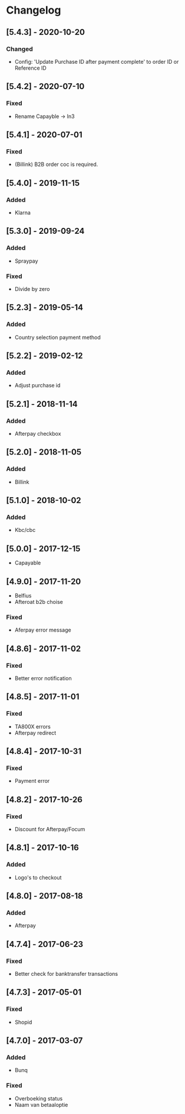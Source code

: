 # Changelog  

## [5.4.3] - 2020-10-20
### Changed  
- Config: 'Update Purchase ID after payment complete' to order ID or Reference ID   

## [5.4.2] - 2020-07-10
### Fixed  
- Rename Capayble -> In3  

## [5.4.1] - 2020-07-01
### Fixed  
- (Billink) B2B order coc is required.  

## [5.4.0] - 2019-11-15
### Added  
- Klarna  

## [5.3.0] - 2019-09-24
### Added  
- Spraypay  

### Fixed  
- Divide by zero  

## [5.2.3] - 2019-05-14
### Added  
- Country selection payment method  

## [5.2.2] - 2019-02-12
### Added  
- Adjust purchase id  

## [5.2.1] - 2018-11-14
### Added  
- Afterpay checkbox  

## [5.2.0] - 2018-11-05
### Added  
- Billink  

## [5.1.0] - 2018-10-02
### Added  
- Kbc/cbc  

## [5.0.0] - 2017-12-15
- Capayable  

## [4.9.0] - 2017-11-20
- Belfius  
- Afteroat b2b choise  

### Fixed  
- Aferpay error message  

## [4.8.6] - 2017-11-02
### Fixed  
- Better error notification  

## [4.8.5] - 2017-11-01
### Fixed  
- TA800X errors  
- Afterpay redirect  

## [4.8.4] - 2017-10-31
### Fixed  
- Payment error  

## [4.8.2] - 2017-10-26
### Fixed  
- Discount for Afterpay/Focum  

## [4.8.1] - 2017-10-16
### Added  
- Logo's to checkout  

## [4.8.0] - 2017-08-18
### Added  
- Afterpay  

## [4.7.4] - 2017-06-23
### Fixed  
- Better check for banktransfer transactions  

## [4.7.3] - 2017-05-01
### Fixed  
- Shopid  

## [4.7.0] - 2017-03-07
### Added  
- Bunq  

### Fixed  
- Overboeking status  
- Naam van betaaloptie  
